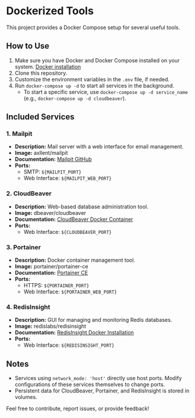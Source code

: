 # Dockerized Tools

This project provides a Docker Compose setup for several useful tools.

## How to Use

1. Make sure you have Docker and Docker Compose installed on your system. [Docker installation](https://docs.docker.com/engine/install/)
2. Clone this repository.
3. Customize the environment variables in the `.env` file, if needed.
4. Run `docker-compose up -d` to start all services in the background.
   - To start a specific service, use `docker-compose up -d service_name` (e.g., `docker-compose up -d cloudbeaver`).

## Included Services

### 1. Mailpit

- **Description:** Mail server with a web interface for email management.
- **Image:** axllent/mailpit
- **Documentation:** [Mailpit GitHub](https://github.com/axllent/mailpit)
- **Ports:** 
  - SMTP: `${MAILPIT_PORT}`
  - Web Interface: `${MAILPIT_WEB_PORT}`

### 2. CloudBeaver

- **Description:** Web-based database administration tool.
- **Image:** dbeaver/cloudbeaver
- **Documentation:** [CloudBeaver Docker Container](https://github.com/dbeaver/cloudbeaver/wiki/Run-Docker-Container)
- **Ports:** 
  - Web Interface: `${CLOUDBEAVER_PORT}`

### 3. Portainer

- **Description:** Docker container management tool.
- **Image:** portainer/portainer-ce
- **Documentation:** [Portainer CE](https://docs.portainer.io/start/install-ce/server/docker/linux)
- **Ports:** 
  - HTTPS: `${PORTAINER_PORT}`
  - Web Interface: `${PORTAINER_WEB_PORT}`

### 4. RedisInsight

- **Description:** GUI for managing and monitoring Redis databases.
- **Image:** redislabs/redisinsight
- **Documentation:** [RedisInsight Docker Installation](https://docs.redis.com/latest/ri/installing/install-docker/)
- **Ports:** 
  - Web Interface: `${REDISINSIGHT_PORT}`

## Notes

- Services using `network_mode: 'host'` directly use host ports. Modify configurations of these services themselves to change ports.
- Persistent data for CloudBeaver, Portainer, and RedisInsight is stored in volumes.

Feel free to contribute, report issues, or provide feedback!
